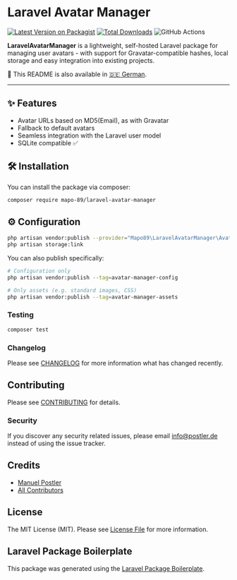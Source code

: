 # Laravel Avatar Manager

[![Latest Version on Packagist](https://img.shields.io/packagist/v/mapo-89/laravel-avatar-manager.svg?style=flat-square)](https://packagist.org/packages/mapo-89/laravel-avatar-manager)
[![Total Downloads](https://img.shields.io/packagist/dt/mapo-89/laravel-avatar-manager.svg?style=flat-square)](https://packagist.org/packages/mapo-89/laravel-avatar-manager)
![GitHub Actions](https://github.com/mapo-89/laravel-avatar-manager/actions/workflows/main.yml/badge.svg)

**LaravelAvatarManager** is a lightweight, self-hosted Laravel package for managing user avatars - with support for Gravatar-compatible hashes, local storage and easy integration into existing projects.

📖 This README is also available in [🇩🇪 German](README.de.md).

---

## ✨ Features

- Avatar URLs based on MD5(Email), as with Gravatar
- Fallback to default avatars
- Seamless integration with the Laravel user model
- SQLite compatible ✅


## 🛠️ Installation

You can install the package via composer:

```bash
composer require mapo-89/laravel-avatar-manager
```

## ⚙️ Configuration

```bash
php artisan vendor:publish --provider="Mapo89\LaravelAvatarManager\AvatarManagerServiceProvider"
php artisan storage:link
```
You can also publish specifically:

```bash
# Configuration only
php artisan vendor:publish --tag=avatar-manager-config

# Only assets (e.g. standard images, CSS)
php artisan vendor:publish --tag=avatar-manager-assets

```

### Testing

```bash
composer test
```

### Changelog

Please see [CHANGELOG](CHANGELOG.md) for more information what has changed recently.

## Contributing

Please see [CONTRIBUTING](CONTRIBUTING.md) for details.

### Security

If you discover any security related issues, please email info@postler.de instead of using the issue tracker.

## Credits

-   [Manuel Postler](https://github.com/mapo-89)
-   [All Contributors](../../contributors)

## License

The MIT License (MIT). Please see [License File](LICENSE.md) for more information.

## Laravel Package Boilerplate

This package was generated using the [Laravel Package Boilerplate](https://laravelpackageboilerplate.com).
